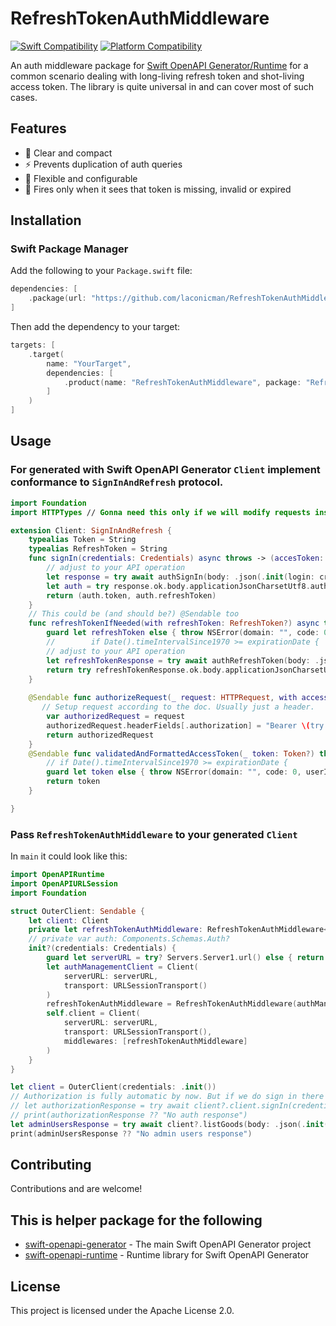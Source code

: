 # RefreshTokenAuthMiddleware

[![Swift Compatibility](https://img.shields.io/endpoint?url=https%3A%2F%2Fswiftpackageindex.com%2Fapi%2Fpackages%2Flaconicman%2FRefreshTokenAuthMiddleware%2Fbadge%3Ftype%3Dswift-versions)](https://swiftpackageindex.com/laconicman/RefreshTokenAuthMiddleware)
[![Platform Compatibility](https://img.shields.io/endpoint?url=https%3A%2F%2Fswiftpackageindex.com%2Fapi%2Fpackages%2Flaconicman%2FRefreshTokenAuthMiddleware%2Fbadge%3Ftype%3Dplatforms)](https://swiftpackageindex.com/laconicman/RefreshTokenAuthMiddleware)

An auth middleware package for [Swift OpenAPI Generator/Runtime](https://github.com/apple/swift-openapi-generator) for a common scenario dealing with long-living refresh token and shot-living access token.
The library is quite universal in and can cover most of such cases.

## Features

- 📝 Clear and compact
- ⚡️ Prevents duplication of auth queries
- 🔧 Flexible and configurable
- 🎯 Fires only when it sees that token is missing, invalid or expired

## Installation

### Swift Package Manager

Add the following to your `Package.swift` file:

```swift
dependencies: [
    .package(url: "https://github.com/laconicman/RefreshTokenAuthMiddleware.git", from: "1.0.0")
]
```

Then add the dependency to your target:

```swift
targets: [
    .target(
        name: "YourTarget",
        dependencies: [
            .product(name: "RefreshTokenAuthMiddleware", package: "RefreshTokenAuthMiddleware")
        ]
    )
]
```

## Usage

### For generated with Swift OpenAPI Generator `Client` implement conformance to `SignInAndRefresh` protocol.

``` swift
import Foundation
import HTTPTypes // Gonna need this only if we will modify requests inside those funcs of `ClientWithSignIn` protocol

extension Client: SignInAndRefresh {
    typealias Token = String
    typealias RefreshToken = String
    func signIn(credentials: Credentials) async throws -> (accesToken: Token, refreshToken: RefreshToken) {
        // adjust to your API operation
        let response = try await authSignIn(body: .json(.init(login: credentials.username, pwd: credentials.password))) 
        let auth = try response.ok.body.applicationJsonCharsetUtf8.auth
        return (auth.token, auth.refreshToken)
    }
    // This could be (and should be?) @Sendable too
    func refreshTokenIfNeeded(with refreshToken: RefreshToken?) async throws -> Token {
        guard let refreshToken else { throw NSError(domain: "", code: 0, userInfo: nil) }
        //        if Date().timeIntervalSince1970 >= expirationDate {
        // adjust to your API operation
        let refreshTokenResponse = try await authRefreshToken(body: .json(.init(token: refreshToken)))
        return try refreshTokenResponse.ok.body.applicationJsonCharsetUtf8.auth.token
    }
    
    @Sendable func authorizeRequest(_ request: HTTPRequest, with accessToken: Token?) throws -> HTTPRequest {
       // Setup request according to the doc. Usually just a header.
        var authorizedRequest = request
        authorizedRequest.headerFields[.authorization] = "Bearer \(try validatedAndFormattedAccessToken(accessToken))"
        return authorizedRequest
    }
    @Sendable func validatedAndFormattedAccessToken(_ token: Token?) throws -> Token {
        // if Date().timeIntervalSince1970 >= expirationDate {
        guard let token else { throw NSError(domain: "", code: 0, userInfo: nil)}
        return token
    }

}
```

### Pass `RefreshTokenAuthMiddleware` to your generated `Client`
In `main` it could look like this:

```swift
import OpenAPIRuntime
import OpenAPIURLSession
import Foundation

struct OuterClient: Sendable {
    let client: Client
    private let refreshTokenAuthMiddleware: RefreshTokenAuthMiddleware<Client>
    // private var auth: Components.Schemas.Auth?
    init?(credentials: Credentials) {
        guard let serverURL = try? Servers.Server1.url() else { return nil}
        let authManagementClient = Client(
            serverURL: serverURL,
            transport: URLSessionTransport()
        )
        refreshTokenAuthMiddleware = RefreshTokenAuthMiddleware(authManagementClient: authManagementClient, credentials: credentials)
        self.client = Client(
            serverURL: serverURL,
            transport: URLSessionTransport(),
            middlewares: [refreshTokenAuthMiddleware]
        )
    }
}

let client = OuterClient(credentials: .init())
// Authorization is fully automatic by now. But if we do sign in there will be no extra re-auth request.
// let authorizationResponse = try await client?.client.signIn(credentials: .init())
// print(authorizationResponse ?? "No auth response")
let adminUsersResponse = try await client?.listGoods(body: .json(.init(limit: 10, offset: 0, page: 1, filter: "", order: .init(id: "asc"))))
print(adminUsersResponse ?? "No admin users response")
```

## Contributing

Contributions and are welcome!

## This is helper package for the following 

- [swift-openapi-generator](https://github.com/apple/swift-openapi-generator) - The main Swift OpenAPI Generator project
- [swift-openapi-runtime](https://github.com/apple/swift-openapi-runtime) - Runtime library for Swift OpenAPI Generator

## License

This project is licensed under the Apache License 2.0.
